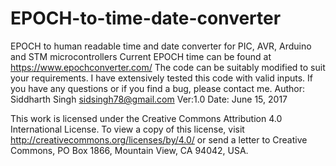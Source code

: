 # EPOCH-to-time-date-converter
EPOCH to human readable time and date converter for PIC, AVR, Arduino and STM microcontrollers
Current EPOCH time can be found at https://www.epochconverter.com/
The code can be suitably modified to suit your requirements. I have extensively tested this code with valid inputs. If you have any questions or if you find a bug, please contact me. 
Author: Siddharth Singh <sidsingh78@gmail.com>
Ver:1.0
Date: June 15, 2017 

This work is licensed under the Creative Commons Attribution 4.0 International License. To view a copy of this license, visit http://creativecommons.org/licenses/by/4.0/ or send a letter to Creative Commons, PO Box 1866, Mountain View, CA 94042, USA.
